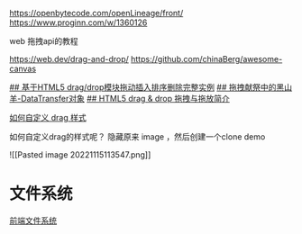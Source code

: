 
https://openbytecode.com/openLineage/front/
https://www.proginn.com/w/1360126

web 拖拽api的教程

https://web.dev/drag-and-drop/
https://github.com/chinaBerg/awesome-canvas


[## 基于HTML5 drag/drop模块拖动插入排序删除完整实例](https://www.zhangxinxu.com/wordpress/2016/11/html5-drag-drop-module-insert-sort-delete-demo/)
[## 拖拽献祭中的黑山羊-DataTransfer对象](https://www.zhangxinxu.com/wordpress/2018/09/drag-drop-datatransfer-js/)
[## HTML5 drag & drop 拖拽与拖放简介](https://www.zhangxinxu.com/wordpress/2011/02/html5-drag-drop-%e6%8b%96%e6%8b%bd%e4%b8%8e%e6%8b%96%e6%94%be%e7%ae%80%e4%bb%8b/)

[如何自定义 drag 样式](https://segmentfault.com/a/1190000041881296)

如何自定义drag的样式呢？ 隐藏原来 image ，然后创建一个clone demo

![[Pasted image 20221115113547.png]]


# 文件系统

[前端文件系统](https://lovelyun.github.io/js/%E5%89%8D%E7%AB%AF%E6%96%87%E4%BB%B6%E7%B3%BB%E7%BB%9F/)

